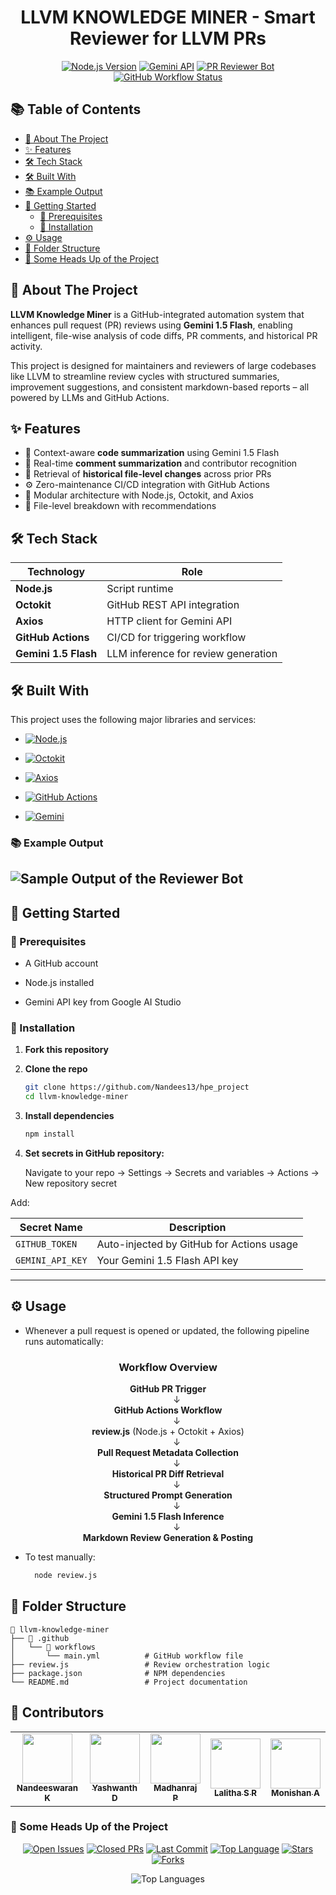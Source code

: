 <div align="center">

# LLVM KNOWLEDGE MINER - Smart Reviewer for LLVM PRs

[![Node.js Version](https://img.shields.io/badge/Node.js-18.x-brightgreen?logo=node.js)](https://nodejs.org/)
[![Gemini API](https://img.shields.io/badge/LLM-Gemini%201.5%20Flash-orange?logo=google)](https://ai.google.dev/)
[![PR Reviewer Bot](https://img.shields.io/badge/Bot-PR%20Review%20Bot-success)](https://github.com/Nandees13/hpe_project)
[![GitHub Workflow Status](https://img.shields.io/github/actions/workflow/status/Nandees13/hpe_project/main.yml?label=CI&logo=githubactions)](https://github.com/Nandees13/hpe_project/actions)

</div>

## 📚 Table of Contents

- [📖 About The Project](#-about-the-project)
- [✨ Features](#-features)
- [🛠️ Tech Stack](#️-tech-stack)
- [🛠 Built With](#-built-with)
- [📚 Example Output](#-example-output)
- [🚀 Getting Started](#-getting-started)
  - [📌 Prerequisites](#-prerequisites)
  - [🔧 Installation](#-installation)
- [⚙️ Usage](#️-usage)
- [🧩 Folder Structure](#-folder-structure)
- [🔎 Some Heads Up of the Project](#-some-heads-up-of-the-project)

## 📖 About The Project

  **LLVM Knowledge Miner** is a GitHub-integrated automation system that enhances pull request (PR) reviews using **Gemini 1.5 Flash**, enabling intelligent, file-wise analysis of code diffs, PR comments, and historical PR activity.

This project is designed for maintainers and reviewers of large codebases like LLVM to streamline review cycles with structured summaries, improvement suggestions, and consistent markdown-based reports – all powered by LLMs and GitHub Actions.

## ✨ Features

- 🧠 Context-aware **code summarization** using Gemini 1.5 Flash
- 💬 Real-time **comment summarization** and contributor recognition 
- 📜 Retrieval of **historical file-level changes** across prior PRs
- ⚙️ Zero-maintenance CI/CD integration with GitHub Actions
- 📝 Modular architecture with Node.js, Octokit, and Axios 
- 📂 File-level breakdown with recommendations

## 🛠️ Tech Stack

  | Technology     | Role                         |
  |----------------|------------------------------|
  | **Node.js**    | Script runtime               |
  | **Octokit**    | GitHub REST API integration  |
  | **Axios**      | HTTP client for Gemini API   |
  | **GitHub Actions** | CI/CD for triggering workflow |
  | **Gemini 1.5 Flash** | LLM inference for review generation |

## 🛠 Built With

This project uses the following major libraries and services:

- [![Node.js](https://img.shields.io/badge/Node.js-18.x-brightgreen?logo=node.js)](https://nodejs.org/)

- [![Octokit](https://img.shields.io/badge/Octokit-GitHub%20REST%20API-black?logo=github)](https://github.com/octokit/rest.js/)

- [![Axios](https://img.shields.io/badge/Axios-HTTP%20Client-5A29E4?logo=axios)](https://axios-http.com/)

- [![GitHub Actions](https://img.shields.io/badge/GitHub%20Actions-CI%2FCD-2088FF?logo=githubactions)](https://docs.github.com/en/actions)

- [![Gemini](https://img.shields.io/badge/Gemini%201.5%20Flash-LLM-orange?logo=google)](https://ai.google.dev/)

### 📚 Example Output

![Sample Output of the Reviewer Bot](https://github.com/user-attachments/assets/c57ac9c6-998e-4e47-bd1f-e742cf4cedb0)
---

## 🚀 Getting Started

### 📌 Prerequisites
  - A GitHub account
    
  - Node.js installed
    
  - Gemini API key from Google AI Studio

### 🔧 Installation

1. **Fork this repository**

2. **Clone the repo**
   ```bash
   git clone https://github.com/Nandees13/hpe_project
   cd llvm-knowledge-miner

3. **Install dependencies**
     ```bash
    npm install
4. **Set secrets in GitHub repository:**

    Navigate to your repo → Settings → Secrets and variables → Actions → New repository secret

  Add:

  | Secret Name      | Description                               |
  | ---------------- | ----------------------------------------- |
  | `GITHUB_TOKEN`   | Auto-injected by GitHub for Actions usage |
  | `GEMINI_API_KEY` |     Your Gemini 1.5 Flash API key         |

---

## ⚙️ **Usage**

- Whenever a pull request is opened or updated, the following pipeline runs automatically:

<div align="center">

### Workflow Overview

**GitHub PR Trigger**  
  ↓  
**GitHub Actions Workflow**  
  ↓  
**review.js** (Node.js + Octokit + Axios)  
  ↓  
**Pull Request Metadata Collection**  
  ↓  
**Historical PR Diff Retrieval**  
  ↓  
**Structured Prompt Generation**  
  ↓  
**Gemini 1.5 Flash Inference**  
  ↓  
**Markdown Review Generation & Posting**

</div>


- To test manually:
  ```bash
    node review.js
   ```

## 🧩 **Folder Structure**
```
📁 llvm-knowledge-miner
├── 📁 .github
│   └── 📁 workflows
│       └── main.yml          # GitHub workflow file
├── review.js                 # Review orchestration logic
├── package.json              # NPM dependencies
└── README.md                 # Project documentation
```

## 👥 **Contributors**

<table align="center">
  <tr>
    <td align="center">
      <a href="https://github.com/Nandees13">
        <img src="https://avatars.githubusercontent.com/u/121081633?v=4" width="80" />
        <br /><sub><b>Nandeeswaran K</b></sub>
      </a>
    </td>
    <td align="center">
      <a href="https://github.com/14240">
        <img src="https://avatars.githubusercontent.com/u/118149969?v=4" width="80" />
        <br /><sub><b>Yashwanth D</b></sub>
      </a>
    </td>
    <td align="center">
      <a href="https://github.com/MADHANRAJ-PARAMESWARAN">
        <img src="https://avatars.githubusercontent.com/u/151919818?v=4" width="80" />
        <br /><sub><b>Madhanraj P</b></sub>
      </a>
    </td>
    <td align="center">
      <a href="https://github.com/Lalitha-SR">
        <img src="https://avatars.githubusercontent.com/u/145996677?v=4" width="80" />
        <br /><sub><b>Lalitha S R</b></sub>
      </a>
    </td>
    <td align="center">
      <a href="https://github.com/monishan11">
        <img src="https://avatars.githubusercontent.com/u/181441011?v=4" width="80" />
        <br /><sub><b>Monishan A</b></sub>
      </a>
    </td>
  </tr>
</table>

### 🔎 Some Heads Up of the Project

<div align="center"> 

 [![Open Issues](https://img.shields.io/github/issues/Nandees13/hpe_project?color=blueviolet)](https://github.com/Nandees13/hpe_project/issues)
[![Closed PRs](https://img.shields.io/github/issues-pr-closed/Nandees13/hpe_project?color=success)](https://github.com/Nandees13/hpe_project/pulls?q=is%3Apr+is%3Aclosed)
[![Last Commit](https://img.shields.io/github/last-commit/Nandees13/hpe_project?color=yellow)](https://github.com/Nandees13/hpe_project/commits)
[![Top Language](https://img.shields.io/github/languages/top/Nandees13/hpe_project?color=critical)](https://github.com/Nandees13/hpe_project)
[![Stars](https://img.shields.io/github/stars/Nandees13/hpe_project?style=social)](https://github.com/Nandees13/hpe_project/stargazers)
[![Forks](https://img.shields.io/github/forks/Nandees13/hpe_project?style=social)](https://github.com/Nandees13/hpe_project/network/members) </div>

<div align="center"> 
  
![Top Languages](https://github-readme-stats.vercel.app/api/top-langs/?username=Nandees13&repo=hpe_project&layout=compact)
</div>

